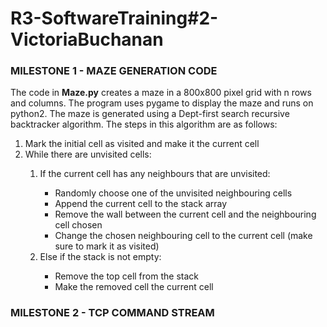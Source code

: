# R3-SoftwareTraining#2-VictoriaBuchanan

<h3>MILESTONE 1 - MAZE GENERATION CODE</h3>

<p>The code in <strong>Maze.py</strong> creates a maze in a 800x800 pixel grid with n rows and columns.  The program uses pygame to display the maze and runs on python2.  
The maze is generated using a Dept-first search recursive backtracker algorithm. The steps in this algorithm are as follows:</p>

<ol>
    <li>Mark the initial cell as visited and make it the current cell</li>
    <li>While there are unvisited cells:</li>
    <ol>
        <li>If the current cell has any neighbours that are unvisited:</li>
        <ul>
            <li>Randomly choose one of the unvisited neighbouring cells</li>
            <li>Append the current cell to the stack array</li>
            <li>Remove the wall between the current cell and the neighbouring cell chosen</li>
            <li>Change the chosen neighbouring cell to the current cell (make sure to mark it as visited)</li>
        </ul>
        <li>Else if the stack is not empty:</li>
            <ul>
                <li>Remove the top cell from the stack</li>
                <li>Make the removed cell the current cell</li>
        </ul>
    </ol>
</ol>

<h3>MILESTONE 2 - TCP COMMAND STREAM</h3>